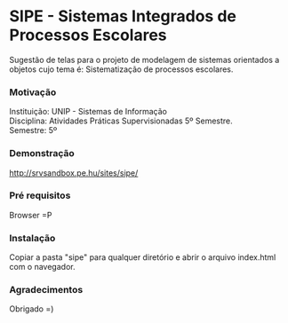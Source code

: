 # SIPE - Sistemas Integrados de Processos Escolares
Sugestão de telas para o projeto de modelagem de sistemas orientados a objetos cujo tema é: Sistematização de processos escolares.

### Motivação
Instituição: UNIP - Sistemas de Informação
<br/>Disciplina: Atividades Práticas Supervisionadas 5º Semestre.
<br/>Semestre: 5º

### Demonstração
<a href="http://srvsandbox.pe.hu/sites/sipe/" target="_blank">http://srvsandbox.pe.hu/sites/sipe/</a>


### Pré requisitos
Browser =P

### Instalação
Copiar a pasta "sipe" para qualquer diretório e abrir o arquivo index.html com o navegador.

### Agradecimentos
Obrigado =)
